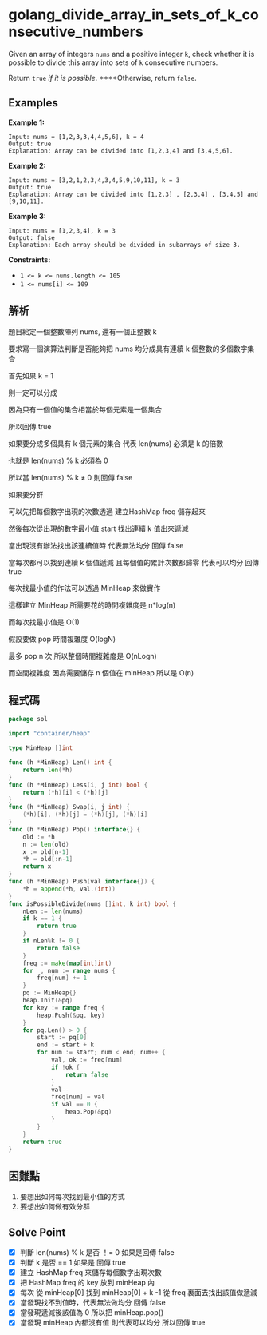 # golang_divide_array_in_sets_of_k_consecutive_numbers
Given an array of integers `nums` and a positive integer `k`, check whether it is possible to divide this array into sets of `k` consecutive numbers.

Return `true` *if it is possible*. ****Otherwise, return `false`.

## Examples

**Example 1:**

```
Input: nums = [1,2,3,3,4,4,5,6], k = 4
Output: true
Explanation: Array can be divided into [1,2,3,4] and [3,4,5,6].

```

**Example 2:**

```
Input: nums = [3,2,1,2,3,4,3,4,5,9,10,11], k = 3
Output: true
Explanation: Array can be divided into [1,2,3] , [2,3,4] , [3,4,5] and [9,10,11].

```

**Example 3:**

```
Input: nums = [1,2,3,4], k = 3
Output: false
Explanation: Each array should be divided in subarrays of size 3.

```

**Constraints:**

- `1 <= k <= nums.length <= 105`
- `1 <= nums[i] <= 109`

## 解析

題目給定一個整數陣列 nums, 還有一個正整數 k

要求寫一個演算法判斷是否能夠把 nums 均分成具有連續 k 個整數的多個數字集合

首先如果 k = 1

則一定可以分成 

因為只有一個值的集合相當於每個元素是一個集合

所以回傳 true

如果要分成多個具有 k 個元素的集合 代表 len(nums) 必須是 k 的倍數

也就是 len(nums) % k 必須為 0

所以當 len(nums) % k ≠ 0 則回傳 false

如果要分群

可以先把每個數字出現的次數透過 建立HashMap freq 儲存起來

然後每次從出現的數字最小值 start 找出連續 k 值出來遞減

當出現沒有辦法找出該連續值時 代表無法均分 回傳 false

當每次都可以找到連續 k 個值遞減 且每個值的累計次數都歸零 代表可以均分 回傳 true

每次找最小值的作法可以透過 MinHeap 來做實作

這樣建立 MinHeap 所需要花的時間複雜度是 n*log(n)

而每次找最小值是 O(1)

假設要做 pop 時間複雜度 O(logN)

最多 pop n 次 所以整個時間複雜度是 O(nLogn)

而空間複雜度 因為需要儲存 n 個值在 minHeap 所以是 O(n)

## 程式碼
```go
package sol

import "container/heap"

type MinHeap []int

func (h *MinHeap) Len() int {
	return len(*h)
}
func (h *MinHeap) Less(i, j int) bool {
	return (*h)[i] < (*h)[j]
}
func (h *MinHeap) Swap(i, j int) {
	(*h)[i], (*h)[j] = (*h)[j], (*h)[i]
}
func (h *MinHeap) Pop() interface{} {
	old := *h
	n := len(old)
	x := old[n-1]
	*h = old[:n-1]
	return x
}
func (h *MinHeap) Push(val interface{}) {
	*h = append(*h, val.(int))
}
func isPossibleDivide(nums []int, k int) bool {
	nLen := len(nums)
	if k == 1 {
		return true
	}
	if nLen%k != 0 {
		return false
	}
	freq := make(map[int]int)
	for _, num := range nums {
		freq[num] += 1
	}
	pq := MinHeap{}
	heap.Init(&pq)
	for key := range freq {
		heap.Push(&pq, key)
	}
	for pq.Len() > 0 {
		start := pq[0]
		end := start + k
		for num := start; num < end; num++ {
			val, ok := freq[num]
			if !ok {
				return false
			}
			val--
			freq[num] = val
			if val == 0 {
				heap.Pop(&pq)
			}
		}
	}
	return true
}

```
## 困難點

1. 要想出如何每次找到最小值的方式
2. 要想出如何做有效分群

## Solve Point

- [x]  判斷 len(nums) % k 是否 ！= 0 如果是回傳 false
- [x]  判斷 k 是否 == 1 如果是 回傳 true
- [x]  建立 HashMap freq 來儲存每個數字出現次數
- [x]  把 HashMap freq 的 key 放到 minHeap 內
- [x]  每次 從 minHeap[0] 找到 minHeap[0] + k -1 從 freq 裏面去找出該值做遞減
- [x]  當發現找不到值時，代表無法做均分 回傳 false
- [x]  當發現遞減後該值為 0 所以把 minHeap.pop()
- [x]  當發現 minHeap 內都沒有值 則代表可以均分 所以回傳 true